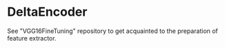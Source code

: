 # DeltaEncoder


See "VGG16FineTuning" repository to get acquainted to the preparation of feature extractor.
